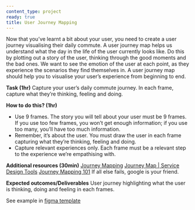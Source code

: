 ```yaml
---
content_type: project
ready: true
title: User Journey Mapping
---
```


Now that you’ve learnt a bit about your user, you need to create a user journey visualising their daily commute. A user journey map helps us understand what the day in the life of the user currently looks like. Do this by plotting out a story of the user, thinking through the good moments and the bad ones. We want to see the emotion of the user at each point, as they experience the scenarios they find themselves in. A user journey map should help you to visualise your user’s experience from beginning to end.

**Task (1hr)**
Capture your user’s daily commute journey. In each frame, capture what they’re thinking, feeling and doing. 

**How to do this? (1hr)**
-  Use 9 frames. The story you will tell about your user must be 9 frames. If you use too few frames, you won’t get enough information; if you use too many, you’ll have too much information.
-  Remember, it’s about the user. You must draw the user in each frame capturing what they’re thinking, feeling and doing.
-  Capture relevant experiences only. Each frame must be a relevant step to the experience we’re empathising with.  

**Additional resources (30min)**
[Journey Mapping](https://www.designkit.org/methods/journey-map)
[Journey Map | Service Design Tools](https://servicedesigntools.org/tools/journey-map)
[Journey Mapping 101](https://www.nngroup.com/articles/journey-mapping-101/)
If all else fails, google is your friend.

**Expected outcomes/Deliverables**
User journey highlighting what the user is thinking, doing and feeling in each frames.

See example in [figma template](https://www.figma.com/file/qJboVl9JQR2FwXnbD4qJyo/Strategy-Bootcamp-(Tilde-Test)?node-id=901%3A229)
